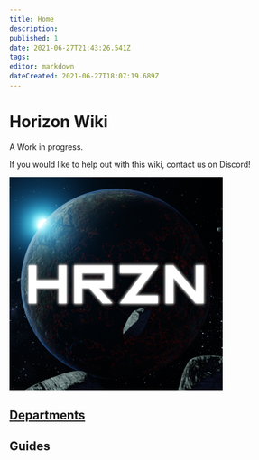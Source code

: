 ```yaml
---
title: Home
description: 
published: 1
date: 2021-06-27T21:43:26.541Z
tags: 
editor: markdown
dateCreated: 2021-06-27T18:07:19.689Z
---
```


# Horizon Wiki
A Work in progress.

If you would like to help out with this wiki, contact us on Discord!

![hrzn_378.png](/logo/hrzn_378.png)

## [Departments](/departments)
## Guides
